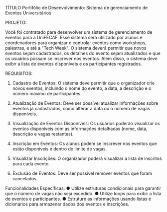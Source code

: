 TÍTULO
Portifólio de Desenvolvimento: Sistema de gerenciamento de Eventos Universitários


PROJETO:

Você foi contratado para desenvolver um sistema de gerenciamento de eventos para a UniFECAF. Esse sistema será utilizado por alunos e coordenadores para organizar e controlar eventos como workshops, palestras, e até a "Tech Week". O sistema deverá permitir que novos eventos sejam cadastrados, os detalhes do evento sejam atualizados e que os usuários possam se inscrever nos eventos. Além disso, o sistema deve exibir a lista de eventos disponíveis e os participantes registrados.

REQUISITOS:
 
1.	Cadastro de Eventos: O sistema deve permitir que o organizador crie novos eventos, incluindo o nome do evento, a data, a descrição e o número máximo de participantes. 

2.	Atualização de Eventos: Deve ser possível atualizar informações sobre eventos já cadastrados, como alterar a data ou o número de vagas disponíveis. 


3.	Visualização de Eventos Disponíveis: Os usuários poderão visualizar os eventos disponíveis com as informações detalhadas (nome, data, descrição e vagas restantes). 

4.	Inscrição em Eventos: Os alunos podem se inscrever nos eventos que estão disponíveis e dentro do limite de vagas. 

5.	Visualizar Inscrições: O organizador poderá visualizar a lista de inscritos para cada evento. 

6.	Exclusão de Eventos: Deve ser possível remover eventos que foram cancelados. 


Funcionalidades Específicas: 
● Utilize estruturas condicionais para garantir que o número de vagas não seja excedido. 
● Utilize loops para exibir a lista de eventos e participantes. 
● Estruture as informações usando listas e dicionários para armazenar dados dos eventos e inscrições. 
